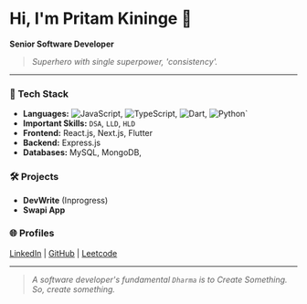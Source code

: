 # Hi, I'm Pritam Kininge 👋

**Senior Software Developer**

> _Superhero with single superpower, 'consistency'._
---

### 🚀 Tech Stack
- **Languages:** ![JavaScript](https://img.shields.io/badge/JavaScript-gray?logo=javascript), ![TypeScript](https://img.shields.io/badge/TypeScript?logo=typescript), ![Dart](https://img.shields.io/badge/Dart?logo=dart), ![Python](https://img.shields.io/badge/Python?logo=python)`
- **Important Skills:** `DSA`, `LLD`, `HLD`
- **Frontend:** React.js, Next.js, Flutter
- **Backend:** Express.js
- **Databases:** MySQL, MongoDB, 

### 🛠️ Projects
- **DevWrite** (Inprogress)
- **Swapi App**


### 🌐 Profiles

[LinkedIn](https://linkedin.com/in/pritam-kininge)  |  [GitHub](https://github.com/kininge)  |  [Leetcode](https://leetcode.com/u/kininge007/)

---

> _A software developer's fundamental `Dharma` is to Create Something. So, create something._  

